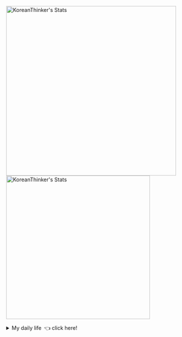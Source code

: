 <p  >
  <a target="_blank" href="https://github-readme-stats.vercel.app/api/wakatime?username=KoreanThinker&layout=compact&theme=dark&hide_border=true&langs_count=32" >
    <img width="455px"  src="https://github-readme-stats.vercel.app/api/wakatime?username=KoreanThinker&layout=compact&theme=dark&hide_border=true&langs_count=6" alt="KoreanThinker's Stats" /> 
  </a>
    <img width="385px" src="https://github-readme-stats.vercel.app/api?username=KoreanThinker&theme=dark&hide_border=true&count_private=true" alt="KoreanThinker's Stats" />
</p>
<details>
<summary>My daily life 👈 click here!</summary>
 
    
<!--START_SECTION:waka-->
**I'm a Night 🦉** 

```text
🌞 Morning    17 commits     ░░░░░░░░░░░░░░░░░░░░░░░░░   1.6% 
🌆 Daytime    358 commits    ████████░░░░░░░░░░░░░░░░░   33.68% 
🌃 Evening    591 commits    ██████████████░░░░░░░░░░░   55.6% 
🌙 Night      97 commits     ██░░░░░░░░░░░░░░░░░░░░░░░   9.13%

```
📅 **I'm Most Productive on Wednesday** 

```text
Monday       177 commits    ████░░░░░░░░░░░░░░░░░░░░░   16.65% 
Tuesday      164 commits    ███░░░░░░░░░░░░░░░░░░░░░░   15.43% 
Wednesday    178 commits    ████░░░░░░░░░░░░░░░░░░░░░   16.75% 
Thursday     176 commits    ████░░░░░░░░░░░░░░░░░░░░░   16.56% 
Friday       153 commits    ███░░░░░░░░░░░░░░░░░░░░░░   14.39% 
Saturday     119 commits    ██░░░░░░░░░░░░░░░░░░░░░░░   11.19% 
Sunday       96 commits     ██░░░░░░░░░░░░░░░░░░░░░░░   9.03%

```


📊 **This Week I Spent My Time On** 

```text
⌚︎ Time Zone: Asia/Seoul

🐱‍💻 Projects: 
gilberto                 15 hrs 15 mins      ███████████████████░░░░░░   76.02% 
pires                    2 hrs 59 mins       ███░░░░░░░░░░░░░░░░░░░░░░   14.9% 
front                    1 hr 13 mins        █░░░░░░░░░░░░░░░░░░░░░░░░   6.1% 
homepage                 35 mins             ░░░░░░░░░░░░░░░░░░░░░░░░░   2.95% 
recycle-helper           0 secs              ░░░░░░░░░░░░░░░░░░░░░░░░░   0.03%

```


 Last Updated on 13/10/2021
<!--END_SECTION:waka-->
</details>
